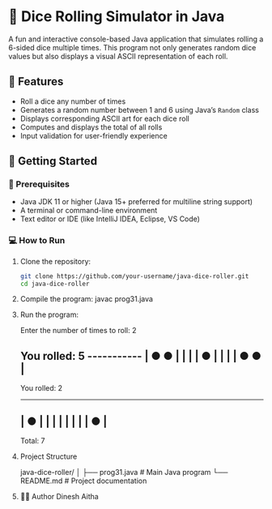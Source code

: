 # 🎲 Dice Rolling Simulator in Java

A fun and interactive console-based Java application that simulates rolling a 6-sided dice multiple times. This program not only generates random dice values but also displays a visual ASCII representation of each roll.

## 📌 Features

- Roll a dice any number of times
- Generates a random number between 1 and 6 using Java’s `Random` class
- Displays corresponding ASCII art for each dice roll
- Computes and displays the total of all rolls
- Input validation for user-friendly experience

## 🚀 Getting Started

### 🔧 Prerequisites

- Java JDK 11 or higher (Java 15+ preferred for multiline string support)
- A terminal or command-line environment
- Text editor or IDE (like IntelliJ IDEA, Eclipse, VS Code)

### 💻 How to Run

1. Clone the repository:
   ```bash
   git clone https://github.com/your-username/java-dice-roller.git
   cd java-dice-roller
2. Compile the program:
    javac prog31.java
   
4. Run the program:
   
   Enter the number of times to roll: 2
   
   You rolled: 5
         -----------
      |  ●     ●  |
      |           |
      |     ●     |
      |           |
      |  ●     ●  |
      -----------
      
   You rolled: 2
      
      -----------
      |  ●        |
      |           |
      |           |
      |           |
      |        ●  |
      -----------
      
   Total: 7


  5.  Project Structure

      java-dice-roller/
      │
      ├── prog31.java        # Main Java program
      └── README.md          # Project documentation
      
  6.   🙋‍♂️ Author
        Dinesh Aitha
